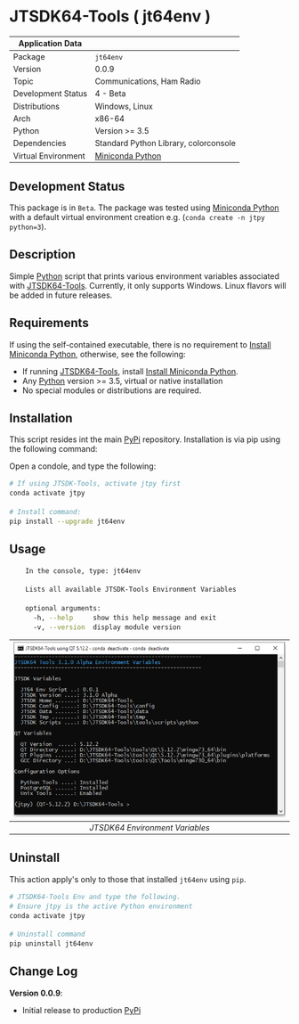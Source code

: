 # JTSDK64-Tools ( jt64env )

| Application Data ||
| ---| --- |
| Package             | `jt64env`
| Version             | 0.0.9
| Topic               | Communications, Ham Radio
| Development Status  | 4 - Beta
| Distributions       | Windows, Linux
| Arch                | x86-64
| Python              | Version >= 3.5
| Dependencies        | Standard Python Library, colorconsole
| Virtual Environment | [Miniconda Python]

## Development Status

This package is in `Beta`. The package was tested using
[Miniconda Python][] with a default virtual environment creation e.g.
(`conda create -n jtpy python=3`).

## Description

Simple [Python][] script that prints various environment variables associated
with [JTSDK64-Tools][]. Currently, it only supports Windows. Linux flavors will
be added in future releases.

## Requirements

If using the self-contained executable, there is no requirement to
[Install Miniconda Python][], otherwise, see the following:

- If running [JTSDK64-Tools][], install [Install Miniconda Python][].
- Any [Python][] version >= 3.5, virtual or native installation
- No special modules or distributions are required.

## Installation

This script resides int the main [PyPi][] repository. Installation is via pip
using the following command:

Open a condole, and type the following:

```bash
# If using JTSDK-Tools, activate jtpy first
conda activate jtpy

# Install command:
pip install --upgrade jt64env
```

## Usage

```bash
    In the console, type: jt64env

    Lists all available JTSDK-Tools Environment Variables

    optional arguments:
      -h, --help     show this help message and exit
      -v, --version  display module version
```

| ![Set Environment](docs/images/jt64env.PNG?raw=true) |
|:--:|
| *JTSDK64 Environment Variables* |

## Uninstall

This action apply's only to those that installed `jt64env` using `pip`.

```bash
# JTSDK64-Tools Env and type the following.
# Ensure jtpy is the active Python environment
conda activate jtpy

# Uninstall command
pip uninstall jt64env
```

## Change Log

**Version 0.0.9**:

- Initial release to production [PyPi][]


[Install Miniconda Python]: https://github.com/KI7MT/jtsdk-dotnet-core/wiki/Install-Python
[JTSDK64-Tools]: https://github.com/KI7MT/jtsdk64-tools-scripts
[test.pypi.org]: https://test.pypi.org/project/jt64env/
[PyPi]: https://pypi.org/project/jt64common/
[Miniconda Python]: https://docs.conda.io/en/latest/miniconda.html
[Python]: https://www.python.org/

